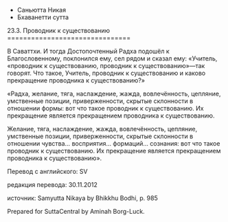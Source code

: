 









* Саньютта Никая
* Бхаванетти сутта


23\.3\. Проводник к существованию
\=\=\=\=\=\=\=\=\=\=\=\=\=\=\=\=\=\=\=\=\=\=\=\=\=\=\=\=\=\=\=



В Саваттхи\. И тогда Достопочтенный Радха подошёл к Благословенному, поклонился ему, сел рядом и сказал ему: «Учитель, «проводник к существованию, проводник к существованию»—так говорят\. Что такое, Учитель, проводник к существованию и каково прекращение проводника к существованию?»


«Радха, желание, тяга, наслаждение, жажда, вовлечённость, цепляние, умственные позиции, приверженности, скрытые склонности в отношении формы: вот что такое проводник к существованию\. Их прекращение является прекращением проводника к существованию\.


Желание, тяга, наслаждение, жажда, вовлечённость, цепляние, умственные позиции, приверженности, скрытые склонности в отношении чувства… восприятия… формаций… сознания: вот что такое проводник к существованию\. Их прекращение является прекращением проводника к существованию»\.



Перевод с английского: SV


редакция перевода: 30\.11\.2012


источник: Samyutta Nikaya by Bhikkhu Bodhi, p\. 985


Prepared for SuttaCentral by Aminah Borg\-Luck\.






